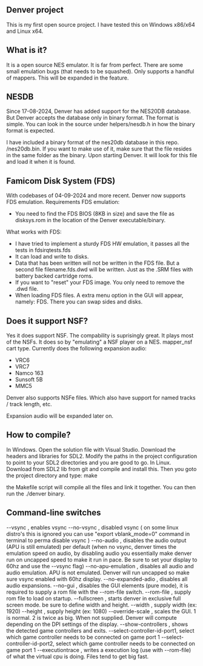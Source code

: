 Denver project
--------------
This is my first open source project. I have tested this on Windows x86/x64 and Linux x64.


What is it?
-----------
It is a open source NES emulator. It is far from perfect. There are some small emulation bugs (that needs to be squashed). 
Only supports a handful of mappers. This will be expanded in the feature.

NESDB
-----
Since 17-08-2024, Denver has added support for the NES20DB database. But Denver accepts the database only in binary format. The format is simple. You can look in the source under helpers/nesdb.h in how the binary format is expected.

I have included a binary format of the nes20db database in this repo. /nes20db.bin. If you want to make use of it, make sure that the file resides in the same folder as the binary. Upon starting Denver. It will look for this file and load it when it is found.

Famicom Disk System (FDS)
-------------------------
With codebases of 04-09-2024 and more recent. Denver now supports FDS emulation. 
Requirements FDS emulation:
* You need to find the FDS BIOS (8KB in size) and save the file as disksys.rom in the location of the Denver executable/binary.

What works with FDS:
* I have tried to implement a sturdy FDS HW emulation, it passes all the tests in fdsirqtests.fds
* It can load and write to disks. 
* Data that has been written will not be written in the FDS file. But a second file filename.fds.dwd will be written. Just as the .SRM files with battery backed cartridge roms. 
* If you want to "reset" your FDS image. You only need to remove the .dwd file.
* When loading FDS files. A extra menu option in the GUI will appear, namely: FDS. There you can swap sides and disks.

Does it support NSF?
--------------------
Yes it does support NSF. The compability is suprisingly great. It plays most of the NSFs. 
It does so by "emulating" a NSF player on a NES. mapper_nsf cart type.
Currently does the following expansion audio:
* VRC6
* VRC7
* Namco 163
* Sunsoft 5B
* MMC5

Denver also supports NSFe files. Which also have support for named tracks / track length, etc.

Expansion audio will be expanded later on.

How to compile?
---------------
In Windows. Open the solution file with Visual Studio. Download the headers and libraries for SDL2. Modify the paths in the project configuration to point to your SDL2 directories and you are good to go.
In Linux. Download from SDL2 lib from git and compile and install this. Then you goto the project directory and type: make

the Makefile script will compile all the files and link it together. You can then run the ./denver binary.


Command-line switches
---------------------
--vsync			, enables vsync
--no-vsync		, disabled vsync ( on some linux distro's this is ignored you can use "export vblank_mode=0" command in terminal to perma disable vsync )
--no-audio		, disables the audio output (APU is still emulated)
			  per default (when no vsync, denver times the emulation speed on audio, by disabling audio you essentially make denver run on uncapped speed
			  to make it run in pace. Be sure to set  your display to 60hz and use the --vsync flag)
--no-apu-emulation	, disables all audio and audio emulation. APU is not emulated. Denver will run uncapped so make sure vsync enabled with 60hz display.
--no-expanded-adio	, disables all audio expansions.
--no-gui		, disables the GUI elements (pure mode), it is required to supply a rom file with the --rom-file switch.
--rom-file		, supply rom file to load on startup.
--fullscreen		, starts denver in exclusive full screen mode. be sure to define width and height.
--width	<width>		, supply width (ex: 1920)
--height <height>	, supply height (ex: 1080)
--override-scale <scale>, scales the GUI. 1 is normal. 2 is twice as big. When not supplied. Denver will compute depending on the DPI settings of the display.
--show-controllers	, shows the detected game controllers and exits.
--select-controller-id-port1, select which game controller needs to be connected on game port 1
--select-controller-id-port2, select which game controller needs to be connected on game port 1
--executiontrace	, writes a execution log (use with --rom-file) of what the virtual cpu is doing. Files tend to get big fast.


